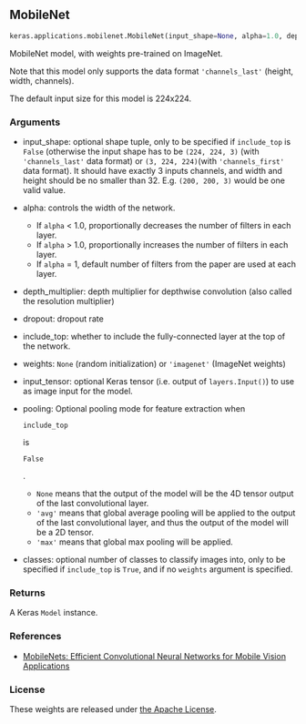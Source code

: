 ## MobileNet

```python
keras.applications.mobilenet.MobileNet(input_shape=None, alpha=1.0, depth_multiplier=1, dropout=1e-3, include_top=True, weights='imagenet', input_tensor=None, pooling=None, classes=1000)
```

MobileNet model, with weights pre-trained on ImageNet.

Note that this model only supports the data format `'channels_last'` (height, width, channels).

The default input size for this model is 224x224.

### Arguments

- input_shape: optional shape tuple, only to be specified if `include_top` is `False` (otherwise the input shape has to be `(224, 224, 3)` (with `'channels_last'` data format) or `(3, 224, 224)`(with `'channels_first'` data format). It should have exactly 3 inputs channels, and width and height should be no smaller than 32. E.g. `(200, 200, 3)` would be one valid value.

- alpha: controls the width of the network.

  - If `alpha` < 1.0, proportionally decreases the number of filters in each layer.
  - If `alpha` > 1.0, proportionally increases the number of filters in each layer.
  - If `alpha` = 1, default number of filters from the paper are used at each layer.

- depth_multiplier: depth multiplier for depthwise convolution (also called the resolution multiplier)

- dropout: dropout rate

- include_top: whether to include the fully-connected layer at the top of the network.

- weights: `None` (random initialization) or `'imagenet'` (ImageNet weights)

- input_tensor: optional Keras tensor (i.e. output of `layers.Input()`) to use as image input for the model.

- pooling: Optional pooling mode for feature extraction when

   

  ```
  include_top
  ```

   

  is

   

  ```
  False
  ```

  .

  - `None` means that the output of the model will be the 4D tensor output of the last convolutional layer.
  - `'avg'` means that global average pooling will be applied to the output of the last convolutional layer, and thus the output of the model will be a 2D tensor.
  - `'max'` means that global max pooling will be applied.

- classes: optional number of classes to classify images into, only to be specified if `include_top` is `True`, and if no `weights` argument is specified.

### Returns

A Keras `Model` instance.

### References

- [MobileNets: Efficient Convolutional Neural Networks for Mobile Vision Applications](https://arxiv.org/pdf/1704.04861.pdf)

### License

These weights are released under [the Apache License](https://github.com/tensorflow/models/blob/master/LICENSE).